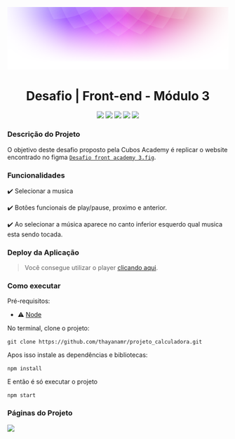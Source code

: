 <p align="center">
    <img src="./src/assets/readme-header.png">
</p>

<h1 align="center">Desafio | Front-end - Módulo 3</h1>

<p align="center">
<img src="https://img.shields.io/badge/react-framework-blue?logo=react"/>
<img src="https://img.shields.io/badge/vercel-deploy-blue?logo=vercel"/>
<img src="https://img.shields.io/github/last-commit/thayanamr/projeto_cubosplayer">
<img src="https://img.shields.io/badge/status-conclu%C3%ADdo-deploy"/>
<img src="https://img.shields.io/badge/created_by-Thayana_Machado-%23c999af" >

</p>

### Descrição do Projeto

O objetivo deste desafio proposto pela Cubos Academy é replicar o website encontrado no figma [`Desafio front academy 3.fig`](https://www.figma.com/file/2RRh9uG0Mjj6p4p6ekVnNp/Cubos-Player?type=design&node-id=1-3&mode=design).

### Funcionalidades

:heavy_check_mark: Selecionar a musica

:heavy_check_mark: Botões funcionais de play/pause, proximo e anterior.

:heavy_check_mark: Ao selecionar a música aparece no canto inferior esquerdo qual musica esta sendo tocada.

### Deploy da Aplicação 

> Você consegue utilizar o player [clicando aqui](https://projeto-cubosplayer.vercel.app/).


### Como executar

Pré-requisitos:

- :warning: [Node](https://nodejs.org/en/download/)

No terminal, clone o projeto:

```
git clone https://github.com/thayanamr/projeto_calculadora.git
```

Apos isso instale as dependências e bibliotecas:

```
npm install
```

E então é só executar o projeto

```
npm start
```

### Páginas do Projeto

![](https://i.imgur.com/kU1nrcS.png)
